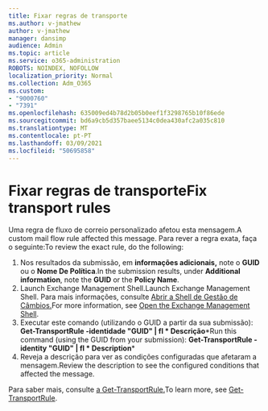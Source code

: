 ```yaml
---
title: Fixar regras de transporte
ms.author: v-jmathew
author: v-jmathew
manager: dansimp
audience: Admin
ms.topic: article
ms.service: o365-administration
ROBOTS: NOINDEX, NOFOLLOW
localization_priority: Normal
ms.collection: Adm_O365
ms.custom:
- "9000760"
- "7391"
ms.openlocfilehash: 635009ed4b78d2b05b0eef1f3298765b10f86ede
ms.sourcegitcommit: bd6a9cb5d357baee5134c0dea430afc2a035c810
ms.translationtype: MT
ms.contentlocale: pt-PT
ms.lasthandoff: 03/09/2021
ms.locfileid: "50695858"
---
```

# <a name="fix-transport-rules"></a><span data-ttu-id="3876e-102">Fixar regras de transporte</span><span class="sxs-lookup"><span data-stu-id="3876e-102">Fix transport rules</span></span>

<span data-ttu-id="3876e-103">Uma regra de fluxo de correio personalizado afetou esta mensagem.</span><span class="sxs-lookup"><span data-stu-id="3876e-103">A custom mail flow rule affected this message.</span></span> <span data-ttu-id="3876e-104">Para rever a regra exata, faça o seguinte:</span><span class="sxs-lookup"><span data-stu-id="3876e-104">To review the exact rule, do the following:</span></span>

1. <span data-ttu-id="3876e-105">Nos resultados da submissão, em **informações adicionais,** note o **GUID** ou o **Nome De Política**.</span><span class="sxs-lookup"><span data-stu-id="3876e-105">In the submission results, under **Additional information**, note the **GUID** or the **Policy Name**.</span></span>
2. <span data-ttu-id="3876e-106">Launch Exchange Management Shell.</span><span class="sxs-lookup"><span data-stu-id="3876e-106">Launch Exchange Management Shell.</span></span> <span data-ttu-id="3876e-107">Para mais informações, consulte [Abrir a Shell de Gestão de Câmbios.](https://go.microsoft.com/fwlink/?linkid=2101432)</span><span class="sxs-lookup"><span data-stu-id="3876e-107">For more information, see [Open the Exchange Management Shell](https://go.microsoft.com/fwlink/?linkid=2101432).</span></span>
3. <span data-ttu-id="3876e-108">Executar este comando (utilizando o GUID a partir da sua submissão):  **Get-TransportRule -identidade "GUID" | fl \* Descrição**\*</span><span class="sxs-lookup"><span data-stu-id="3876e-108">Run this command (using the GUID from your submission):  **Get-TransportRule -identity "GUID" | fl \* Description**\*</span></span>
4. <span data-ttu-id="3876e-109">Reveja a descrição para ver as condições configuradas que afetaram a mensagem.</span><span class="sxs-lookup"><span data-stu-id="3876e-109">Review the description to see the configured conditions that affected the message.</span></span>

<span data-ttu-id="3876e-110">Para saber mais, consulte [a Get-TransportRule.](https://go.microsoft.com/fwlink/?linkid=2101523)</span><span class="sxs-lookup"><span data-stu-id="3876e-110">To learn more, see [Get-TransportRule](https://go.microsoft.com/fwlink/?linkid=2101523).</span></span>

